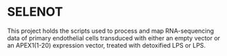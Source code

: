 # SELENOT
This project holds the scripts used to process and map RNA-sequencing data of primary endothelial cells transduced with either an empty vector or an APEX1(1-20) expression vector, treated with detoxified LPS or LPS.
